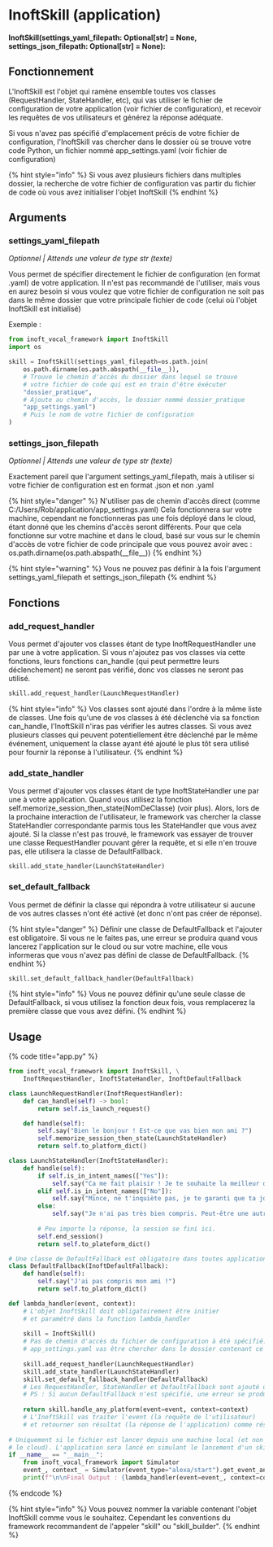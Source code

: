 # InoftSkill \(application\)

**InoftSkill\(settings\_yaml\_filepath: Optional\[str\] = None, settings\_json\_filepath: Optional\[str\] = None\):**

## Fonctionnement

L'InoftSkill est l'objet qui ramène ensemble toutes vos classes \(RequestHandler, StateHandler, etc\), qui vas utiliser le fichier de configuration de votre application \(voir fichier de configuration\), et recevoir les requêtes de vos utilisateurs et générez la réponse adéquate.

Si vous n'avez pas spécifié d'emplacement précis de votre fichier de configuration, l'InoftSkill vas chercher dans le dossier où se trouve votre code Python, un fichier nommé app\_settings.yaml  \(voir fichier de configuration\)

{% hint style="info" %}
Si vous avez plusieurs fichiers dans multiples dossier, la recherche de votre fichier de configuration vas partir du fichier de code où vous avez initialiser l'objet InoftSkill
{% endhint %}

## Arguments

### **settings\_yaml\_filepath**

_Optionnel \| Attends une valeur de type str \(texte\)_

Vous permet de spécifier directement le fichier de configuration \(en format .yaml\) de votre application. Il n'est pas recommandé de l'utiliser, mais vous en aurez besoin si vous voulez que votre fichier de configuration ne soit pas dans le même dossier que votre principale fichier de code \(celui où l'objet InoftSkill est initialisé\)

Exemple :

```python
from inoft_vocal_framework import InoftSkill
import os

skill = InoftSkill(settings_yaml_filepath=os.path.join(
    os.path.dirname(os.path.abspath(__file__)),
    # Trouve le chemin d'accès du dossier dans lequel se trouve
    # votre fichier de code qui est en train d'être éxécuter
    "dossier_pratique",
    # Ajoute au chemin d'accès, le dossier nommé dossier_pratique
    "app_settings.yaml")
    # Puis le nom de votre fichier de configuration
)
```

### **settings\_json\_filepath**

_Optionnel \| Attends une valeur de type str \(texte\)_

Exactement pareil que l'argument settings\_yaml\_filepath, mais à utiliser si votre fichier de configuration est en format .json et non .yaml

{% hint style="danger" %}
N'utiliser pas de chemin d'accès direct \(comme C:/Users/Rob/application/app\_settings.yaml\) Cela fonctionnera sur votre machine, cependant ne fonctionneras pas une fois déployé dans le cloud, étant donné que les chemins d'accès seront différents. Pour que cela fonctionne sur votre machine et dans le cloud, basé sur vous sur le chemin d'accès de votre fichier de code principale que vous pouvez avoir avec : os.path.dirname\(os.path.abspath\(\_\_file\_\_\)\)
{% endhint %}

{% hint style="warning" %}
Vous ne pouvez pas définir à la fois l'argument settings\_yaml\_filepath et settings\_json\_filepath
{% endhint %}

## **Fonctions**

### add\_request\_handler

Vous permet d'ajouter vos classes étant de type InoftRequestHandler une par une à votre application. Si vous n'ajoutez pas vos classes via cette fonctions, leurs fonctions can\_handle \(qui peut permettre leurs déclenchement\) ne seront pas vérifié, donc vos classes ne seront pas utilisé.

```python
skill.add_request_handler(LaunchRequestHandler)
```

{% hint style="info" %}
Vos classes sont ajouté dans l'ordre à la même liste de classes. Une fois qu'une de vos classes à été déclenché via sa fonction can\_handle, l'InoftSkill n'iras pas vérifier les autres classes. Si vous avez plusieurs classes qui peuvent potentiellement être déclenché par le même événement, uniquement la classe ayant été ajouté le plus tôt sera utilisé pour fournir la réponse à l'utilisateur.
{% endhint %}

### add\_state\_handler

Vous permet d'ajouter vos classes étant de type InoftStateHandler une par une à votre application. Quand vous utilisez la fonction self.memorize\_session\_then\_state\(NomDeClasse\) \(voir plus\). Alors, lors de la prochaine interaction de l'utilisateur, le framework vas chercher la classe StateHandler correspondante parmis tous les StateHandler que vous avez ajouté. Si la classe n'est pas trouvé, le framework vas essayer de trouver une classe RequestHandler pouvant gérer la requête, et si elle n'en trouve pas, elle utilisera la classe de DefaultFallback.

```text
skill.add_state_handler(LaunchStateHandler)
```

### set\_default\_fallback

Vous permet de définir la classe qui répondra à votre utilisateur si aucune de vos autres classes n'ont été activé \(et donc n'ont pas créer de réponse\).

{% hint style="danger" %}
Définir une classe de DefaultFallback et l'ajouter est obligatoire. Si vous ne le faites pas, une erreur se produira quand vous lancerez l'application sur le cloud ou sur votre machine, elle vous informeras que vous n'avez pas défini de classe de DefaultFallback.
{% endhint %}

```python
skill.set_default_fallback_handler(DefaultFallback)
```

{% hint style="info" %}
Vous ne pouvez définir qu'une seule classe de DefaultFallback, si vous utilisez la fonction deux fois, vous remplacerez la première classe que vous avez défini.
{% endhint %}

## Usage

{% code title="app.py" %}
```python
from inoft_vocal_framework import InoftSkill, \
    InoftRequestHandler, InoftStateHandler, InoftDefaultFallback

class LaunchRequestHandler(InoftRequestHandler):
    def can_handle(self) -> bool:
        return self.is_launch_request()

    def handle(self):
        self.say("Bien le bonjour ! Est-ce que vas bien mon ami ?")
        self.memorize_session_then_state(LaunchStateHandler)
        return self.to_platform_dict()

class LaunchStateHandler(InoftStateHandler):
    def handle(self):
        if self.is_in_intent_names(["Yes"]):
            self.say("Ca me fait plaisir ! Je te souhaite la meilleur des journées !")
        elif self.is_in_intent_names(["No"]):
            self.say("Mince, ne t'inquiète pas, je te garanti que ta journée vas être excellente ! ")
        else:
            self.say("Je n'ai pas très bien compris. Peut-être une autre fois ?")    
        
        # Peu importe la réponse, la session se fini ici.
        self.end_session()
        return self.to_plateform_dict()

# Une classe de DefaultFallback est obligatoire dans toutes applications
class DefaultFallback(InoftDefaultFallback):
    def handle(self):
        self.say("J'ai pas compris mon ami !")
        return self.to_platform_dict()

def lambda_handler(event, context):
    # L'objet InoftSkill doit obligatoirement être initier
    # et paramétré dans la function lambda_handler
    
    skill = InoftSkill()
    # Pas de chemin d'accès du fichier de configuration à été spécifié. Le fichier
    # app_settings.yaml vas être chercher dans le dossier contenant ce fichier Python.
    
    skill.add_request_handler(LaunchRequestHandler)
    skill.add_state_handler(LaunchStateHandler)
    skill.set_default_fallback_handler(DefaultFallback)
    # Les RequestHandler, StateHandler et DefaultFallback sont ajouté un par un.
    # PS : Si aucun DefaultFallback n'est spécifié, une erreur se produiras au lancement.
    
    return skill.handle_any_platform(event=event, context=context)
    # L'InoftSkill vas traiter l'event (la requête de l'utilisateur)
    # et retourner son résultat (la réponse de l'application) comme résultat.
    
# Uniquement si le fichier est lancer depuis une machine local (et non sur
# le cloud). L'application sera lancé en simulant le lancement d'un skill Alexa.
if __name__ == "__main__":
    from inoft_vocal_framework import Simulator
    event_, context_ = Simulator(event_type="alexa/start").get_event_and_context()
    print(f"\n\nFinal Output : {lambda_handler(event=event_, context=context_)}")
```
{% endcode %}

{% hint style="info" %}
Vous pouvez nommer la variable contenant l'objet InoftSkill comme vous le souhaitez. Cependant les conventions du framework recommandent de l'appeler "skill" ou "skill\_builder".
{% endhint %}

